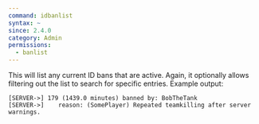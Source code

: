 ```yaml
---
command: idbanlist
syntax: ~
since: 2.4.0
category: Admin
permissions:
  - banlist
---
```


This will list any current ID bans that are active. Again, it optionally allows filtering out the list to search for specific entries. Example output:

```
[SERVER->] 179 (1439.0 minutes) banned by: BobTheTank
[SERVER->]    reason: (SomePlayer) Repeated teamkilling after server warnings.
```
